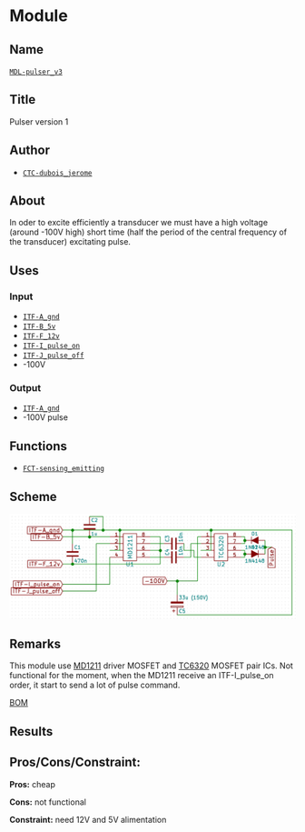 # Module
<!---![](viewme.png)--->

## Name
[`MDL-pulser_v3`]()

## Title
Pulser version 1

## Author
* [`CTC-dubois_jerome`]()

## About
In oder to excite efficiently a transducer we must have a high voltage (around -100V high) short time (half the period of the central frequency of the transducer) excitating pulse.

## Uses
### Input
* [`ITF-A_gnd`]()
* [`ITF-B_5v`]()
* [`ITF-F_12v`]()
* [`ITF-I_pulse_on`]()
* [`ITF-J_pulse_off`]()
* -100V

### Output
* [`ITF-A_gnd`]()
* -100V pulse

## Functions
* [`FCT-sensing_emitting`]()

## Scheme
![](./images/scheme.png)

## Remarks
This module use [MD1211](./doc/md1211.pdf) driver MOSFET and [TC6320](./doc/tc6320.pdf) MOSFET pair ICs. Not functional for the moment, when the MD1211 receive an ITF-I_pulse_on order, it start to send a lot of pulse command.

[BOM](./src/MDL-pulser_v3.csv)

## Results

## Pros/Cons/Constraint:

**Pros:** cheap

**Cons:** not functional

**Constraint:** need 12V and 5V alimentation

